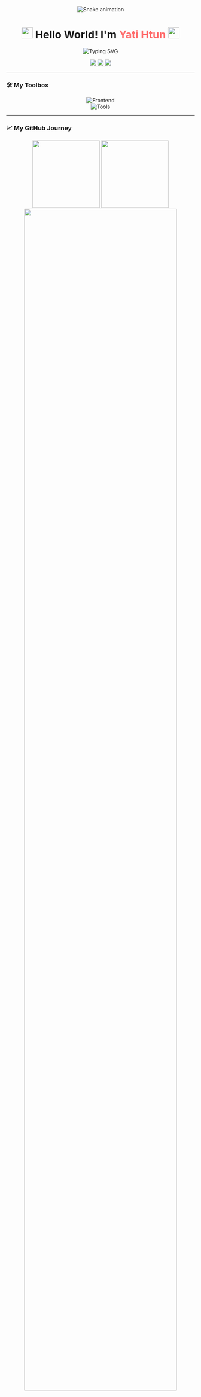 <!-- Rainbow divider animation -->
<div align="center">
  <img src="https://github.com/YatiZ/YatiZ/blob/output/github-contribution-grid-snake.svg" alt="Snake animation"/>
</div>

<!-- Floating avatar with wave -->
<h1 align="center"> 
  <img src="https://media.giphy.com/media/hvRJCLFzcasrR4ia7z/giphy.gif" width="30px"/> 
  Hello World! I'm <span style="color: #ff6b6b">Yati Htun</span> 
  <img src="https://media.giphy.com/media/H4uE6w9G1uK4M/giphy.gif" width="30px"/>
</h1>

<!-- Animated typing with gradient text -->
<p align="center">
  <img src="https://readme-typing-svg.herokuapp.com?font=Fira+Code&weight=600&size=24&duration=3000&pause=500&color=FF9E80&center=true&vCenter=true&width=500&lines=Frontend+Alchemist;Turning+%3Ccode%3E+into+✨+magic;React+%7C+Next.js+%7C+Tailwind+CSS;UI%2FUX+Enthusiast;Open+to+collaborate!" alt="Typing SVG" />
</p>

<!-- Floating social badges -->
<div align="center">
  <a href="mailto:zuzu62113@gmail.com">
    <img src="https://img.shields.io/badge/-Email-FF9E80?style=for-the-badge&logo=gmail&logoColor=white&link=mailto:zuzu62113@gmail.com"/>
  </a>
  <a href="https://www.linkedin.com/in/yati-htun-a68638248/">
    <img src="https://img.shields.io/badge/-LinkedIn-87CEFA?style=for-the-badge&logo=linkedin&logoColor=white"/>
  </a>
  <a href="https://my-portfolio-eight-tau-77.vercel.app/">
    <img src="https://img.shields.io/badge/-Portfolio-FFD700?style=for-the-badge&logo=react&logoColor=white"/>
  </a>
</div>

---

<!-- Floating tech stack with animations -->
### 🛠️ My Toolbox
<p align="center">
  <img src="https://skillicons.dev/icons?i=react,nextjs,ts,js,tailwind,html,css" alt="Frontend" title="Frontend"/>
  <br>
  <img src="https://skillicons.dev/icons?i=django,python,git,github,figma,vscode" alt="Tools" title="Tools"/>
</p>

---

<!-- Animated stats cards -->
### 📈 My GitHub Journey
<div align="center">
  <img height="180em" src="https://github-readme-stats.vercel.app/api?username=YatiZ&show_icons=true&theme=radical&include_all_commits=true&count_private=true&bg_color=30,e96443,904e95&title_color=fff&text_color=fff"/>
  <img height="180em" src="https://github-readme-stats.vercel.app/api/top-langs/?username=YatiZ&layout=compact&langs_count=8&theme=radical&bg_color=30,904e95,e96443&title_color=fff&text_color=fff"/>
</div>

<!-- Contribution graph with animation -->
<div align="center">
  <img src="https://github-readme-activity-graph.vercel.app/graph?username=YatiZ&theme=react-dark&bg_color=1a1a1a&hide_border=true&area=true&area_color=ff9e80" width="90%"/>
</div>

---

<!-- Animated trophy -->
### 🏆 GitHub Achievements
<p align="center">
  <img src="https://github-profile-trophy.vercel.app/?username=YatiZ&theme=onedark&no-frame=true&row=1&column=7" alt="Trophies"/>
</div>

---

<!-- Floating message -->
<div align="center">
  <img src="https://media.giphy.com/media/xT9IgzoKnwFNmISR8I/giphy.gif" width="100"/>
  <h3>Let's create something amazing together!</h3>
  <img src="https://media.giphy.com/media/L1R1tvI9svkIWwpVYr/giphy.gif" width="300"/>
</div>

<!-- Shooting stars animation -->
<div align="right">
  <img src="https://media.giphy.com/media/3o7aD2d7hy9ktXNDP2/giphy.gif" width="150"/>
</div>
